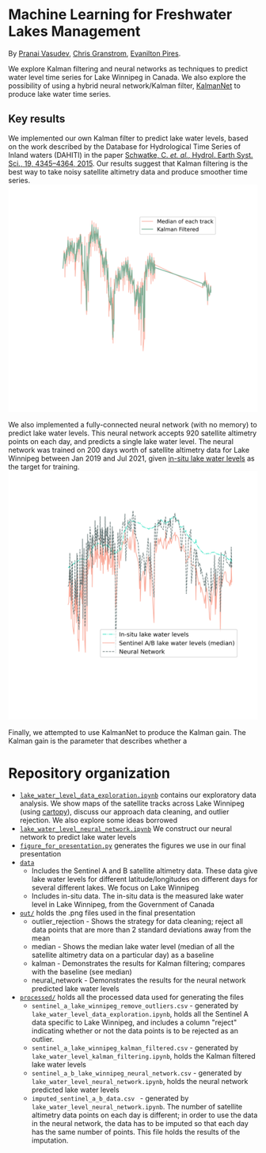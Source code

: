 # Machine Learning for Freshwater Lakes Management
By [Pranai Vasudev](https://github.com/pvasudev16), [Chris Granstrom](https://github.com/CGranstrom), [Evanilton Pires](https://github.com/Evanilton).

We explore Kalman filtering and neural networks as techniques to predict water level time series for Lake Winnipeg in Canada. We also explore the possibility of using a hybrid neural network/Kalman filter, [KalmanNet](https://github.com/KalmanNet/KalmanNet_TSP) to produce lake water time series.

## Key results
We implemented our own Kalman filter to predict lake water levels, based on the work described by the Database for Hydrological Time Series of Inland waters (DAHITI) in the paper [Schwatke, C. *et. al.*, Hydrol. Earth Syst. Sci., 19, 4345–4364, 2015](https://hess.copernicus.org/preprints/12/4813/2015/hess-2015-86-manuscript-version3.pdf). Our results suggest that Kalman filtering is the best way to take noisy satellite altimetry data and produce smoother time series.
![Kalman filtering ](https://github.com/pvasudev16/ml-freshwater-management/blob/main/out/kalman.png)

We also implemented a fully-connected neural network (with no memory) to predict lake water levels. This neural network accepts 920 satellite altimetry points on each day, and predicts a single lake water level. The neural network was trained on
200 days worth of satellite altimetry data for Lake Winnipeg between Jan 2019 and Jul 2021, given [in-situ lake water levels](https://github.com/pvasudev16/ml-freshwater-management/blob/main/data/WinnipegLake_at_GeorgeIsland.csv) as the target for training. 
![Neural network](https://github.com/pvasudev16/ml-freshwater-management/blob/main/out/neural_network.png)

Finally, we attempted to use KalmanNet to produce the Kalman gain. The Kalman gain is the parameter that describes whether a 


# Repository organization
- [`lake_water_level_data_exploration.ipynb`](https://github.com/pvasudev16/ml-freshwater-management/blob/main/lake_water_level_data_exploration.ipynb) contains our exploratory data analysis. We show maps of the satellite tracks across Lake Winnipeg (using [cartopy](https://scitools.org.uk/cartopy/docs/latest/)), discuss our approach data cleaning, and outlier rejection. We also explore some ideas borrowed
- [`lake_water_level_neural_network.ipynb`](https://github.com/pvasudev16/ml-freshwater-management/blob/main/lake_water_level_neural_network.ipynb) We construct our neural network to predict lake water levels
- [`figure_for_presentation.py`](https://github.com/pvasudev16/ml-freshwater-management/blob/main/figures_for_presentation.py) generates the figures we use in our final presentation
- [`data`](https://github.com/pvasudev16/ml-freshwater-management/tree/main/data)
    - Includes the Sentinel A and B satellite altimetry data. These data give lake water levels for different latitude/longitudes on different days for several different lakes. We focus on Lake Winnipeg
    - Includes in-situ data. The in-situ data is the measured lake water level in Lake Winnipeg, from the Government of Canada
- [`out/`](https://github.com/pvasudev16/ml-freshwater-management/tree/main/out) holds the .png files used in the final presentation
    - outlier_rejection - Shows the strategy for data cleaning; reject all data points that are more than 2 standard deviations away from the mean
    - median - Shows the median lake water level (median of all the satellite altimetry data on a particular day) as a baseline
    - kalman - Demonstrates the results for Kalman filtering; compares with the baseline (see median)
    - neural_network - Demonstrates the results for the neural network predicted lake water levels
- [`processed/`](https://github.com/pvasudev16/ml-freshwater-management/tree/main/processed) holds all the processed data used for generating the files
    - `sentinel_a_lake_winnipeg_remove_outliers.csv` - generated by `lake_water_level_data_exploration.ipynb`, holds all the Sentinel A data specific to Lake Winnipeg, and includes a column "reject" indicating whether or not the data points is to be rejected as an outlier.
    - `sentinel_a_lake_winnipeg_kalman_filtered.csv` - generated by `lake_water_level_kalman_filtering.ipynb`, holds the Kalman filtered lake water levels
    - `sentinel_a_b_lake_winnipeg_neural_network.csv` - generated by `lake_water_level_neural_network.ipynb`, holds the neural network predicted lake water levels
    - `imputed_sentinel_a_b_data.csv ` - generated by `lake_water_level_neural_network.ipynb`. The number of satellite altimetry data points on each day is different; in order to use the data in the neural network, the data has to be imputed so that each day has the same number of points. This file holds the results of the imputation.

